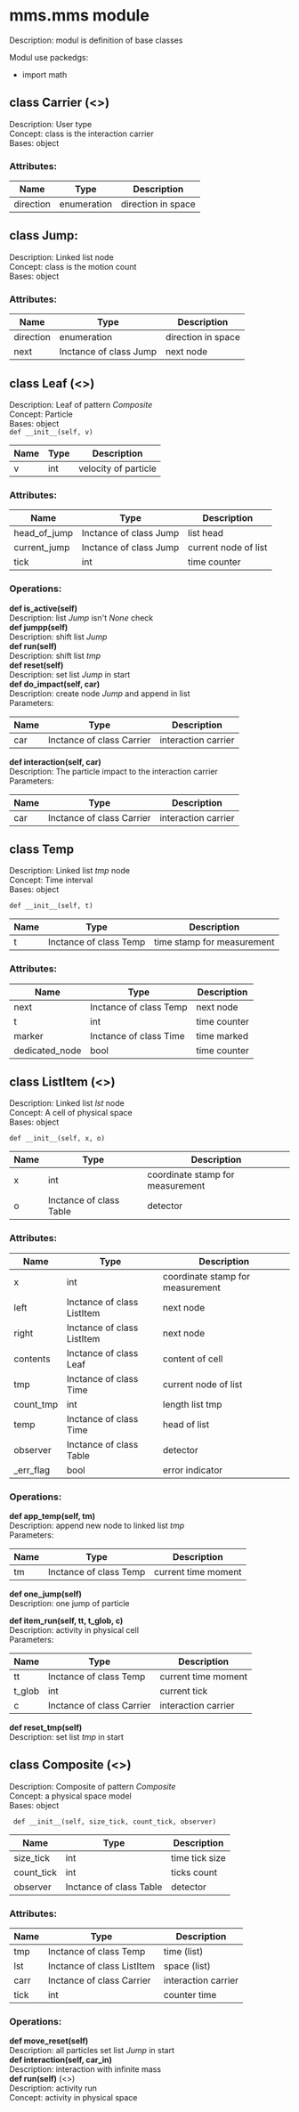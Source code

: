 # mms.mms module
Description: modul is definition of base classes  
  
Modul use packedgs:
- import math
  
  
## class Carrier  (<<Ontological Atom>>)  
Description: User type  
Concept: class is the interaction carrier  
Bases: object    
### Attributes:  
  
Name | Type | Description  
---- | ---- | ----------- 
direction | enumeration | direction in space


## class Jump:
Description: Linked list node  
Concept: class is the motion count  
Bases: object    
### Attributes:  
  
Name | Type | Description  
---- | ---- | ----------- 
direction | enumeration | direction in space
next | Inctance of class Jump | next node
  
## class Leaf  (<<Ontological Atom>>)  
Description: Leaf of pattern *Composite*  
Concept: Particle  
Bases: object    
`def __init__(self, v)`
  
Name | Type | Description  
---- | ---- | ----------- 
v | int | velocity of particle

### Attributes:  
  
Name | Type | Description  
---- | ---- | ----------- 
head_of_jump | Inctance of class Jump | list head
current_jump | Inctance of class Jump | current node of list
tick | int | time counter  
  
### Operations:  

**def is_active(self)**  
Description: list *Jump* isn't *None* check  
**def jumpp(self)**  
Description: shift list *Jump*  
**def run(self)**  
Description: shift list *tmp*  
**def reset(self)**  
Description: set list *Jump* in start   
**def do_impact(self, car)**  
Description: create node *Jump* and append in list   
Parameters:  
   
Name | Type | Description   
---- | ---- | -----------  
car | Inctance of class Carrier | interaction carrier   
  
**def interaction(self, car)**  
Description: The particle impact to the interaction carrier   
Parameters:  
  
Name | Type | Description  
---- | ---- | ----------- 
car | Inctance of class Carrier | interaction carrier   
   

## class Temp  
Description: Linked list *tmp* node  
Concept: Time interval   
Bases: object    
   
`def __init__(self, t)` 
  
Name | Type | Description  
---- | ---- | -----------  
t | Inctance of class Temp | time stamp for measurement  
  
### Attributes:  
  
Name | Type | Description  
---- | ---- | ----------- 
next | Inctance of class Temp | next node  
t | int | time counter  
marker  | Inctance of class Time | time marked  
dedicated_node | bool | time counter  

## class ListItem (<<Ontological Space>>)  
Description: Linked list *lst* node  
Concept: A cell of physical space  
Bases: object    

`def __init__(self, x, o)`  
  
Name | Type | Description  
---- | ---- | ----------- 
x | int | coordinate stamp for measurement
o | Inctance of class Table | detector  
  
### Attributes:  
  
Name | Type | Description  
---- | ---- | ----------- 
x | int | coordinate stamp for measurement
left | Inctance of class ListItem | next node
right| Inctance of class ListItem | next node
contents| Inctance of class Leaf | content of cell
tmp| Inctance of class Time | current node of list 
count_tmp| int | length list tmp
temp | Inctance of class Time | head of list  
observer | Inctance of class Table | detector  
_err_flag | bool | error indicator  

### Operations:    
**def app_temp(self, tm)**  
Description: append new node to linked list *tmp*  
Parameters:  
  
Name | Type | Description  
---- | ---- | -----------  
tm | Inctance of class Temp | current time moment  
  
**def one_jump(self)**  
Description: one jump of particle   
  
**def item_run(self, tt, t_glob, c)**  
Description: activity in physical cell  
Parameters:  
  
Name | Type | Description  
---- | ---- | ----------- 
tt | Inctance of class Temp | current time moment  
t_glob| int | current tick   
c | Inctance of class Carrier | interaction carrier   
  
**def reset_tmp(self)**  
Description: set list *tmp* in start   
    
    
## class Composite  (<<Ontological Category>>)
Description: Composite of pattern *Composite*  
Concept: a physical space model  
Bases: object    

` def __init__(self, size_tick, count_tick, observer)`  
  
Name | Type | Description  
---- | ---- | ----------- 
size_tick | int | time tick size  
count_tick | int | ticks count   
observer | Inctance of class Table | detector   
  
### Attributes:  
  
Name | Type | Description  
---- | ---- | ----------- 
tmp | Inctance of class Temp | time (list)  
lst | Inctance of class ListItem | space (list)   
carr | Inctance of class Carrier | interaction carrier  
tick | int | counter time  

### Operations:    
**def move_reset(self)**  
Description: all particles set list *Jump* in start   
**def interaction(self, car_in)**  
Description: interaction with  infinite mass  
**def run(self)**  (<<Exist>>)  
Description: activity run  
Concept: activity in physical space  



